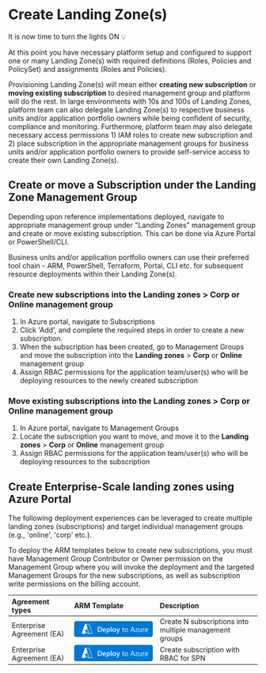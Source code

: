 # Create Landing Zone(s)

It is now time to turn the lights ON :bulb:

At this point you have necessary platform setup and configured to support one or many Landing Zone(s) with required definitions (Roles, Policies and PolicySet) and assignments (Roles and Policies).

Provisioning Landing Zone(s) will mean either **creating new subscription** or **moving existing subscription** to desired management group and platform will do the rest. In large environments with 10s and 100s of Landing Zones, platform team can also delegate Landing Zone(s) to respective business units and/or application portfolio owners while being confident of security, compliance and monitoring. Furthermore, platform team may also delegate necessary access permissions 1) IAM roles to create new subscription and 2) place subscription in the appropriate management groups for business units and/or application portfolio owners to provide self-service access to create their own Landing Zone(s).

## Create or move a Subscription under the Landing Zone Management Group

Depending upon reference implementations deployed, navigate to appropriate management group under "Landing Zones" management group and create or move existing subscription. This can be done via Azure Portal or PowerShell/CLI.

Business units and/or application portfolio owners can use their preferred tool chain - ARM, PowerShell, Terraform, Portal, CLI etc. for subsequent resource deployments within their Landing Zone(s).

### Create new subscriptions into the **Landing zones** > **Corp** or **Online** management group

1. In Azure portal, navigate to Subscriptions
2. Click 'Add', and complete the required steps in order to create a new subscription.
3. When the subscription has been created, go to Management Groups and move the subscription into the **Landing zones** > **Corp** or **Online** management group
4. Assign RBAC permissions for the application team/user(s) who will be deploying resources to the newly created subscription

### Move existing subscriptions into the **Landing zones** > **Corp** or **Online** management group

1. In Azure portal, navigate to Management Groups
2. Locate the subscription you want to move, and move it to the **Landing zones** > **Corp** or **Online** management group
3. Assign RBAC permissions for the application team/user(s) who will be deploying resources to the subscription

## Create Enterprise-Scale landing zones using Azure Portal

The following deployment experiences can be leveraged to create multiple landing zones (subscriptions) and target individual management groups (e.g., 'online', 'corp' etc.).

To deploy the ARM templates below to create new subscriptions, you must have Management Group Contributor or Owner permission on the Management Group where you will invoke the deployment and the targeted Management Groups for the new subscriptions, as well as subscription write permissions on the billing account.

| Agreement types | ARM Template | Description
|:-------------------------|:-------------|:--------------|
| Enterprise Agreement (EA) |[![Deploy To Azure](https://raw.githubusercontent.com/Azure/azure-quickstart-templates/master/1-CONTRIBUTION-GUIDE/images/deploytoazure.svg?sanitize=true)](https://portal.azure.com/#blade/Microsoft_Azure_CreateUIDef/CustomDeploymentBlade/uri/https%3A%2F%2Fraw.githubusercontent.com%2Frocketingineer%2Fcaf-rocketlab%2Fmain%2Fdocs%2Freference%2Flzs%2FarmTemplates%2Feslz.json/createUIDefinitionUri/https%3A%2F%2Fraw.githubusercontent.com%2Frocketingineer%2Fcaf-rocketlab%2Fmain%2Fdocs%2Freference%2Flzs%2FarmTemplates%2Fportal-eslz.json) | Create N subscriptions into multiple management groups
| Enterprise Agreement (EA) |[![Deploy To Azure](https://raw.githubusercontent.com/Azure/azure-quickstart-templates/master/1-CONTRIBUTION-GUIDE/images/deploytoazure.svg?sanitize=true)](https://portal.azure.com/#blade/Microsoft_Azure_CreateUIDef/CustomDeploymentBlade/uri/https%3A%2F%2Fraw.githubusercontent.com%2Frocketingineer%2Fcaf-rocketlab%2Fmain%2Fexamples%2Flanding-zones%2Fsubscription-with-rbac%2FsubscriptionWithRbac.json/createUIDefinitionUri/https%3A%2F%2Fraw.githubusercontent.com%2Frocketingineer%2Fcaf-rocketlab%2Fmain%2Fexamples%2Flanding-zones%2Fsubscription-with-rbac%2Fportal-subscriptionWithRbac.json)| Create subscription with RBAC for SPN


